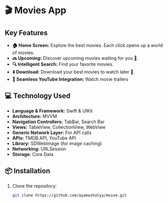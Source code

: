 # 🎬 Movies App


##  Key Features
- **🏠 Home Screen:** Explore the best movies. Each click opens up a world of movies.
- **🔜 Upcoming:** Discover upcoming movies waiting for you 👀.
- **🔍 Intelligent Search:** Find your favorite movies.
- **⬇️ Download:** Download your best movies to watch later 🍿.
- **📲 Seamless YouTube Integration:** Watch movie trailers

## 💻 Technology Used
- **Language & Framework:** Swift & UIKit
- **Architecture:** MVVM
- **Navigation Controllers:** TabBar, Search Bar
- **Views:** TableView, CollectionView, WebView
- **Generic Network Layer:** For API calls
- **APIs:** TMDB API, YouTube API
- **Library:** SDWebImage (for image caching)
- **Networking:** URLSession
- **Storage:** Core Data

## 📦 Installation
1. Clone the repository:
   ```bash
   git clone https://github.com/ayamashalyy/moive.git
